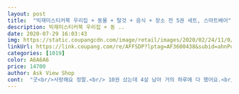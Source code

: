 ```yaml
---
layout: post 
title:  "빅재미스티커북 우리집 + 동물 + 탈것 + 음식 + 장소 전 5권 세트, 스마트베어" 
description: 빅재미스티커북 우리집 + 동 ..
date: 2020-07-29 16:03:43 
img: https://static.coupangcdn.com/image/retail/images/2020/02/24/11/0/ba4b7d57-5eaa-4ddd-ae75-3f810d1c14a6.jpg 
linkUrl: https://link.coupang.com/re/AFFSDP?lptag=AF3600438&subid=ahnPublicAsk&pageKey=1316574846&itemId=2335647505&vendorItemId=70332285467&traceid=V0-113-4b151101887d5e39 
categories: [1019] 
color: A6A6A6 
price: 14700 
author: Ask View Shop 
cont:  "굿<br/>사랑해요 정말.<br/> 10권 샀는데 4살 남아 거의 하루에 다 했어요.<br/> 자유롭게 붙일 수 있어 좋고 여러 번 뗐다 붙였다 해도 찢어지지 않아요.<br/><br/>집에서 놀기 좋네요 아이도 좋아해요^^<br/>" 
---
```

